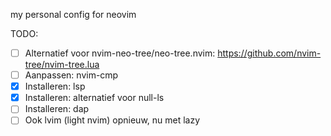 my personal config for neovim

TODO:

- [ ] Alternatief voor nvim-neo-tree/neo-tree.nvim: https://github.com/nvim-tree/nvim-tree.lua
- [ ] Aanpassen: nvim-cmp
- [x] Installeren: lsp
- [x] Installeren: alternatief voor null-ls
- [ ] Installeren: dap
- [ ] Ook lvim (light nvim) opnieuw, nu met lazy

